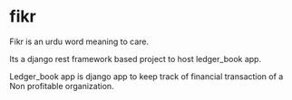 # fikr

Fikr is an urdu word meaning to care. 

Its a django rest framework based project to host ledger_book app.

Ledger_book app is django app to keep track of financial transaction of a Non profitable organization.
